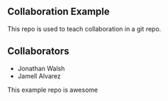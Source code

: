 
## Collaboration Example

This repo is used to teach collaboration in a git repo.

## Collaborators

* Jonathan Walsh
* Jamell Alvarez

This example repo is awesome
